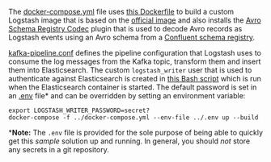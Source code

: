 The [docker-compose.yml](../docker-compose.yml) file uses [this Dockerfile](Dockerfile) to build a custom Logstash image that is based on the [official image](https://www.docker.elastic.co/r/logstash/logstash:7.9.2) and also installs the [Avro Schema Registry Codec](https://github.com/revpoint/logstash-codec-avro_schema_registry) plugin that is used to decode Avro records as Logstash events using an Avro schema from a [Confluent schema registry](https://github.com/confluentinc/schema-registry).
 
[kafka-pipeline.conf](kafka-pipeline.conf) defines the pipeline configuration that Logstash uses to consume the log messages from the Kafka topic, transform them and insert them into Elasticsearch. The custom `logstash_writer` user that is used to authenticate against Elasticsearch is created in [this Bash script](../elasticsearch/setup.sh) which is run when the Elasticsearch container is started. The default password is set in an [.env](../.env) file* and can be overridden by setting an environment variable:
 
    export LOGSTASH_WRITER_PASSWORD=secret?
    docker-compose -f ../docker-compose.yml --env-file ../.env up --build
 
***Note:** The `.env` file is provided for the sole purpose of being able to quickly get this *sample* solution up and running. In general, you should *not* store any secrets in a git repository.
